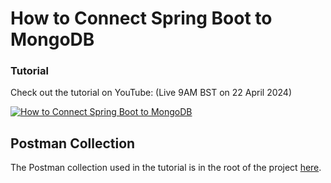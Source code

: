 # How to Connect Spring Boot to MongoDB
### Tutorial

Check out the tutorial on YouTube:
(Live 9AM BST on 22 April 2024)

[![How to Connect Spring Boot to MongoDB](https://img.youtube.com/vi/nmOYRdOvagU/0.jpg)](https://www.youtube.com/watch?v=nmOYRdOvagU)


## Postman Collection
The Postman collection used in the tutorial is in the root of the project [here](./mongodb-bookstore.postman_collection.json).

